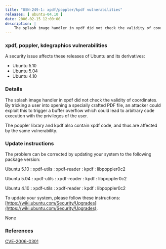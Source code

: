 ```yaml
---
title: "USN-249-1: xpdf/poppler/kpdf vulnerabilities"
releases: [ ubuntu-04.10 ]
date: 2006-02-15 12:00:00
description: |
    The splash image handler in xpdf did not check the validity of coordinates. By tricking a user into opening a specially crafted PDF file, an attacker could exploit this to trigger a buffer overflow which could lead to arbitrary code execution with the privileges of the user.
--- 
```

 
### xpdf, poppler, kdegraphics vulnerabilities

A security issue affects these releases of Ubuntu and its derivatives:

* Ubuntu 5.10
* Ubuntu 5.04
* Ubuntu 4.10

### Details

The splash image handler in xpdf did not check the validity of coordinates. By tricking a user into opening a specially crafted PDF file, an attacker could exploit this to trigger a buffer overflow which could lead to arbitrary code execution with the privileges of the user.

The poppler library and kpdf also contain xpdf code, and thus are affected by the same vulnerability.

### Update instructions

The problem can be corrected by updating your system to the following package version:

Ubuntu 5.10
 : xpdf-utils 
 : xpdf-reader 
 : kpdf 
 : libpoppler0c2 

Ubuntu 5.04
 : xpdf-utils 
 : xpdf-reader 
 : kpdf 
 : libpoppler0c2 

Ubuntu 4.10
 : xpdf-utils 
 : xpdf-reader 
 : kpdf 
 : libpoppler0c2 

To update your system, please follow these instructions: [https://wiki.ubuntu.com/Security/Upgrades](https://wiki.ubuntu.com/Security/Upgrades).

None

### References

 [CVE-2006-0301](http://people.ubuntu.com/~ubuntu-security/cve/CVE-2006-0301)
 
